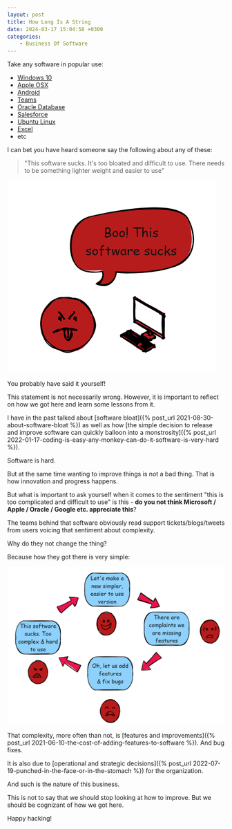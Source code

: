 ```yaml
---
layout: post
title: How Long Is A String
date: 2024-03-17 15:04:58 +0300
categories:
    - Business Of Software
---
```

Take any software in popular use:
- [Windows 10](https://en.wikipedia.org/wiki/Windows_10)
- [Apple OSX](https://www.apple.com/macos/sonoma/)
- [Android](https://www.android.com/)
- [Teams](https://www.microsoft.com/en-us/microsoft-teams/group-chat-software)
- [Oracle Database](https://www.oracle.com/database/)
- [Salesforce](https://www.salesforce.com/)
- [Ubuntu Linux](https://ubuntu.com/)
- [Excel](https://www.microsoft.com/en-us/microsoft-365/excel)
- etc

I can bet you have heard someone say the following about any of these:

> "This software sucks. It's too bloated and difficult to use. There needs to be something lighter weight and easier to use"

![Software Sucks](../images/2024/03/SoftwaresSucks.png)

You probably have said it yourself!

This statement is not necessarily wrong. However, it is important to reflect on how we got here and learn some lessons from it.

I have in the past talked about [software bloat]({% post_url 2021-08-30-about-software-bloat %}) as well as how [the simple decision to release and improve software can quickly balloon into a monstrosity]({% post_url 2022-01-17-coding-is-easy-any-monkey-can-do-it-software-is-very-hard %}).

Software is hard.

But at the same time wanting to improve things is not a bad thing. That is how innovation and progress happens.

But what is important to ask yourself when it comes to the sentiment "this is too complicated and difficult to use" is this - **do you not think Microsoft / Apple / Oracle / Google etc. appreciate this**?

The teams behind that software obviously read support tickets/blogs/tweets from users voicing that sentiment about complexity.

Why do they not change the thing?

Because how they got there is very simple:

![How We Got Here](../images/2024/03/HowWeGotHere.png)

That complexity, more often than not, is [features and improvements]({% post_url 2021-06-10-the-cost-of-adding-features-to-software %}). And bug fixes.

It is also due to [operational and strategic decisions]({% post_url 2022-07-19-punched-in-the-face-or-in-the-stomach %}) for the organization.

And such is the nature of this business.

This is not to say that we should stop looking at how to improve. But we should be cognizant of how we got here.

Happy hacking!

